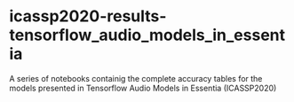# icassp2020-results-tensorflow_audio_models_in_essentia
A series of notebooks containig the complete accuracy tables for the models presented in Tensorflow Audio Models in Essentia (ICASSP2020)
